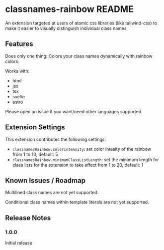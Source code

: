# classnames-rainbow README

An extension targeted at users of atomic css libraries (like tailwind-css) to make it easier to visually distinguish individual class names.

## Features

Does only one thing: Colors your class names dynamically with rainbow colors. 

Works with:
- html
- jsx
- tsx
- svelte
- astro

Please open an issue if you want/need other languages supported. 

## Extension Settings

This extension contributes the following settings:

- `classnamesRainbow.colorIntensity`: set color intesity of the rainbow from 1 to 10, default: 5
- `classnamesRainbow.minimumClassListLength`: set the minimum length for class lists for the extension to take effect from 1 to 20, default: 1

## Known Issues / Roadmap

Multilined class names are not yet supported.

Conditional class names within template literals are not yet supported.

## Release Notes

### 1.0.0

Initial release
